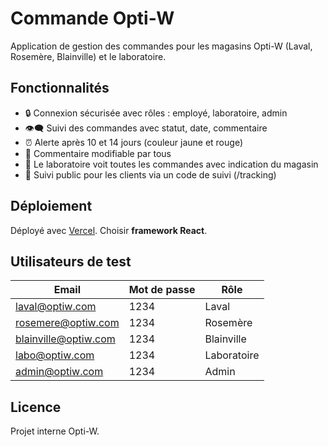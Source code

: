 # Commande Opti-W

Application de gestion des commandes pour les magasins Opti-W (Laval, Rosemère, Blainville) et le laboratoire.

## Fonctionnalités

- 🔒 Connexion sécurisée avec rôles : employé, laboratoire, admin
- 👁️‍🗨️ Suivi des commandes avec statut, date, commentaire
- ⏰ Alerte après 10 et 14 jours (couleur jaune et rouge)
- 📝 Commentaire modifiable par tous
- 🧪 Le laboratoire voit toutes les commandes avec indication du magasin
- 🚚 Suivi public pour les clients via un code de suivi (/tracking)

## Déploiement

Déployé avec [Vercel](https://vercel.com). Choisir **framework React**.

## Utilisateurs de test

| Email               | Mot de passe | Rôle       |
|---------------------|--------------|------------|
| laval@optiw.com     | 1234         | Laval      |
| rosemere@optiw.com  | 1234         | Rosemère   |
| blainville@optiw.com| 1234         | Blainville |
| labo@optiw.com      | 1234         | Laboratoire|
| admin@optiw.com     | 1234         | Admin      |

## Licence

Projet interne Opti-W.